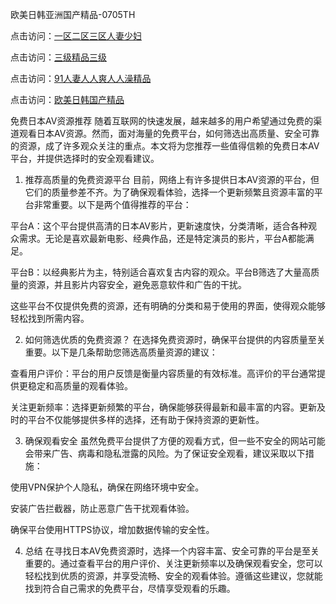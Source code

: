 欧美日韩亚洲国产精品-0705TH

点击访问：<a href="https://bsdf-5f5.pages.dev/">一区二区三区人妻少妇</a>

点击访问：<a href="https://gsd-agv.pages.dev/">三级精品三级</a>

点击访问：<a href="https://gfd-5xg.pages.dev/">91人妻人人爽人人澡精品</a>

点击访问：<a href="https://tfda.pages.dev/">欧美日韩国产精品</a>



免费日本AV资源推荐
随着互联网的快速发展，越来越多的用户希望通过免费的渠道观看日本AV资源。然而，面对海量的免费平台，如何筛选出高质量、安全可靠的资源，成了许多观众关注的重点。本文将为您推荐一些值得信赖的免费日本AV平台，并提供选择时的安全观看建议。

1. 推荐高质量的免费资源平台
目前，网络上有许多提供日本AV资源的平台，但它们的质量参差不齐。为了确保观看体验，选择一个更新频繁且资源丰富的平台非常重要。以下是两个值得推荐的平台：

平台A：这个平台提供高清的日本AV影片，更新速度快，分类清晰，适合各种观众需求。无论是喜欢最新电影、经典作品，还是特定演员的影片，平台A都能满足。

平台B：以经典影片为主，特别适合喜欢复古内容的观众。平台B筛选了大量高质量的资源，并且影片内容安全，避免恶意软件和广告的干扰。

这些平台不仅提供免费的资源，还有明确的分类和易于使用的界面，使得观众能够轻松找到所需内容。

2. 如何筛选优质的免费资源？
在选择免费资源时，确保平台提供的内容质量至关重要。以下是几条帮助您筛选高质量资源的建议：

查看用户评价：平台的用户反馈是衡量内容质量的有效标准。高评价的平台通常提供更稳定和高质量的观看体验。

关注更新频率：选择更新频繁的平台，确保能够获得最新和最丰富的内容。更新及时的平台不仅能够提供多样的选择，还有助于保持资源的更新性。

3. 确保观看安全
虽然免费平台提供了方便的观看方式，但一些不安全的网站可能会带来广告、病毒和隐私泄露的风险。为了保证安全观看，建议采取以下措施：

使用VPN保护个人隐私，确保在网络环境中安全。

安装广告拦截器，防止恶意广告干扰观看体验。

确保平台使用HTTPS协议，增加数据传输的安全性。

4. 总结
在寻找日本AV免费资源时，选择一个内容丰富、安全可靠的平台是至关重要的。通过查看平台的用户评价、关注更新频率以及确保观看安全，您可以轻松找到优质的资源，并享受流畅、安全的观看体验。遵循这些建议，您就能找到符合自己需求的免费平台，尽情享受观看的乐趣。




<span style="display:none;">[Canonical link]( https://github.com/fk46169/469655 ）</span>
